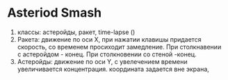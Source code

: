 # Asteriod Smash 

1. классы: астеройды, ракет, time-lapse ()
2. Ракета: движение по оси X, при нажатии клавишы придается скорость, 
со временем просиходит замедление. При столкнавении с астеройдом - конец. При столкновении со стеной
-конец. 
3. Астеройды: движение по оси Y, с увелечением времени увеличивается концентрация. 
координата задается вне экрана, 